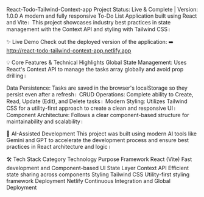 React-Todo-Tailwind-Context-app
Project Status: Live & Complete | Version: 1.0.0
A modern and fully responsive To-Do List Application built using React and Vite। This project showcases industry best practices in state management with the Context API and styling with Tailwind CSS।

✨ Live Demo
Check out the deployed version of the application:
➡️ http://react-todo-tailwind-context-app.netlify.app

💡 Core Features & Technical Highlights
Global State Management: Uses React's Context API to manage the tasks array globally and avoid prop drilling।

Data Persistence: Tasks are saved in the browser's localStorage so they persist even after a refresh।
CRUD Operations: Complete ability to Create, Read, Update (Edit), and Delete tasks।
Modern Styling: Utilizes Tailwind CSS for a utility-first approach to create a clean and responsive UI।
Component Architecture: Follows a clear component-based structure for maintainability and scalability।

🤖 AI-Assisted Development
This project was built using modern AI tools like Gemini and GPT to accelerate the development process and ensure best practices in React architecture and logic।

🛠️ Tech Stack
Category Technology Purpose
Framework React (Vite) Fast development and Component-based UI
State Layer Context API Efficient state sharing across components
Styling Tailwind CSS Utility-first styling framework
Deployment Netlify Continuous Integration and Global Deployment




